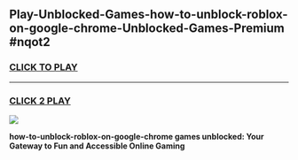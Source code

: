 
## Play-Unblocked-Games-how-to-unblock-roblox-on-google-chrome-Unblocked-Games-Premium #nqot2
<h3>
<a href="https://premium.freeplayer.one?title=how-to-unblock-roblox-on-google-chrome&ref=12M">CLICK TO PLAY</a></h3>
<hr>

<h3>
<a href="https://premium.freeplayer.one?title=how-to-unblock-roblox-on-google-chrome&ref=12M">CLICK 2 PLAY</a>
  
</h3>

<a href="https://premium.freeplayer.one?title=how-to-unblock-roblox-on-google-chrome&ref=12M"><img src="https://clearcache.store/games.png"></a>


**how-to-unblock-roblox-on-google-chrome games unblocked: Your Gateway to Fun and Accessible Online Gaming**

